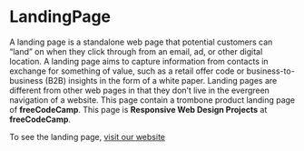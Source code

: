 # LandingPage
<p>A landing page is a standalone web page that potential customers can “land” on when they click through from an email, ad, or other digital location. A landing page aims to capture information from contacts in exchange for something of value, such as a retail offer code or business-to-business (B2B) insights in the form of a white paper. Landing pages are different from other web pages in that they don’t live in the evergreen navigation of a website. This page contain a trombone product landing page of <strong>freeCodeCamp</strong>. This page is <b>Responsive Web Design Projects</b> at <strong>freeCodeCamp</strong>.</p>
<p>To see the landing page, <a href="https://originaltrombones.pages.dev/">visit our website</a></p>
